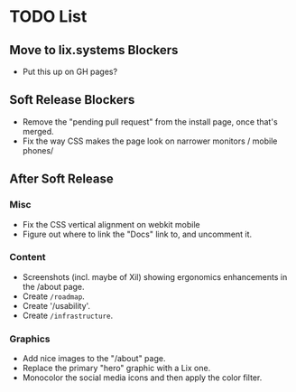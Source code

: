 TODO List
==========

## Move to lix.systems Blockers

- Put this up on GH pages?

## Soft Release Blockers

- Remove the "pending pull request" from the install page, once that's merged.
- Fix the way CSS makes the page look on narrower monitors / mobile phones/

## After Soft Release

### Misc

- Fix the CSS vertical alignment on webkit mobile
- Figure out where to link the "Docs" link to, and uncomment it.

### Content

- Screenshots (incl. maybe of Xil) showing ergonomics enhancements in the /about page.
- Create `/roadmap`.
- Create '/usability'.
- Create `/infrastructure`.
 
### Graphics
 
- Add nice images to the "/about" page.
- Replace the primary "hero" graphic with a Lix one.
- Monocolor the social media icons and then apply the color filter.
